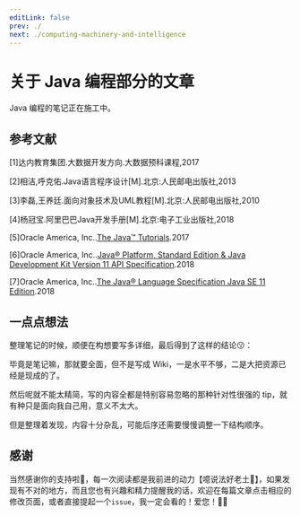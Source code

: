 ```yaml
---
editLink: false
prev: ./
next: ./computing-machinery-and-intelligence
---
```


# 关于 Java 编程部分的文章
Java 编程的笔记正在施工中。

## 参考文献
[1]达内教育集团.大数据开发方向.大数据预科课程,2017

[2]相洁,呼克佑.Java语言程序设计[M].北京:人民邮电出版社,2013

[3]李磊,王养廷.面向对象技术及UML教程[M].北京:人民邮电出版社,2010

[4]杨冠宝.阿里巴巴Java开发手册[M].北京:电子工业出版社,2018

[5]Oracle America, Inc..[The Java™ Tutorials](https://docs.oracle.com/javase/tutorial/index.html).2017  

[6]Oracle America, Inc..[Java® Platform, Standard Edition & Java Development Kit Version 11 API Specification](https://docs.oracle.com/en/java/javase/11/docs/api/index.html).2018  

[7]Oracle America, Inc..[The Java® Language Specification Java SE 11 Edition](https://docs.oracle.com/javase/specs/jls/se11/html/index.html).2018

## 一点点想法
整理笔记的时候，顺便在构想要写多详细，最后得到了这样的结论:kissing:：  

毕竟是笔记嘛，那就要全面，但不是写成 Wiki，一是水平不够，二是大把资源已经是现成的了。  

然后呢就不能太精简，写的内容全都是特别容易忽略的那种针对性很强的 tip，就有种只是面向我自己用，意义不太大。

但是整理着发现，内容十分杂乱，可能后序还需要慢慢调整一下结构顺序。  

## 感谢
当然感谢你的支持啦:hugs:，每一次阅读都是我前进的动力【噫说法好老土:thinking:】，如果发现有不对的地方，而且您也有兴趣和精力提醒我的话，欢迎在每篇文章点击相应的修改页面，或者直接提起一个`issue`，我一定会看的！爱您！:ok_man:
